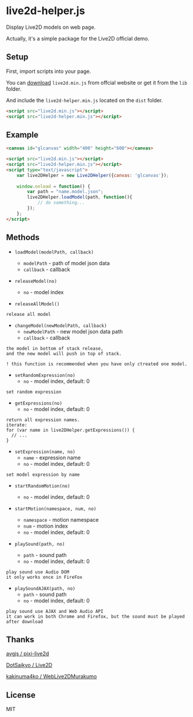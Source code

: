 # live2d-helper.js
Display Live2D models on web page.

Actually, it's a simple package for the Live2D official demo.

## Setup
First, import scripts into your page.

You can [download](http://sites.cybernoids.jp/cubism-sdk2_e/webgl2-1) `live2d.min.js` from offcial website or get it from the `lib` folder.

And include the `live2d-helper.min.js` located on the `dist` folder.

```html
<script src="live2d.min.js"></script>
<script src="live2d-helper.min.js"></script>
```

## Example
```html
<canvas id="glcanvas" width="400" height="600"></canvas>

<script src="live2d.min.js"></script>
<script src="live2d-helper.min.js"></script>
<script type="text/javascript">
    var live2DHelper = new Live2DHelper({canvas: 'glcanvas'});
    
    window.onload = function() {
        var path = "name.model.json";
        live2DHelper.loadModel(path, function(){
            // do something...
        });
    };
</script>
```

## Methods

* `loadModel(modelPath, callback)`
    * `modelPath` - path of model json data
    * `callback` - callback

* `releaseModel(no)`
    * `no` - model index

* `releaseAllModel()` 

```
release all model
```

* `changeModel(newModelPath, callback)`
    * `newModelPath` - new model json data path
    * `callback` - callback

```
the model in bottom of stack release,
and the new model will push in top of stack.

! this function is recommended when you have only ctreated one model.
```

* `setRandomExpression(no)`
    * `no` - model index, default: 0

```
set random expression
```

* `getExpressions(no)`
    * `no` - model index, default: 0

```
return all expression names.
iterate: 
for (var name in live2DHelper.getExpressions()) {
  // ...
}
```

* `setExpression(name, no)`
    * `name` - expression name
    * `no` - model index, default: 0

```
set model expression by name
```

* `startRandomMotion(no)`
    * `no` - model index, default: 0

* `startMotion(namespace, num, no)`
    * `namespace` - motion namespace
    * `num` - motion index
    * `no` - model index, default: 0

* `playSound(path, no)`
    * `path` - sound path
    * `no` - model index, default: 0

```
play sound use Audio DOM
it only works once in FireFox
```

* `playSoundAJAX(path, no)`
    * `path` - sound path
    * `no` - model index, default: 0

```
play sound use AJAX and Web Audio API
it can work in both Chrome and Firefox, but the sound must be played after download
```

## Thanks
[avgjs / pixi-live2d](https://github.com/avgjs/pixi-live2d)

[DotSaikyo / Live2D](https://github.com/DotSaikyo/Live2D)

[kakinuma4ko / WebLive2DMurakumo](https://github.com/kakinuma4ko/WebLive2DMurakumo)


## License
MIT